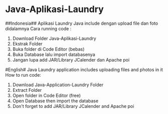 # Java-Aplikasi-Laundry

##Indonesia##
Aplikasi Laundry Java include dengan upload file dan foto didalamnya
Cara running code :

1. Download Folder Java-Aplikasi-Laundry
2. Ekstrak Folder
3. Buka folder di Code Editor (bebas)
4. Buka Database lalu import databasenya
5. Jangan lupa add JAR/Library JCalender dan Apache poi

#English#
Java Laundry application includes uploading files and photos in it How to run code: 
1. Download Java-Application-Laundry Folder
2. Extract Folder
3. Open folder in Code Editor (free)
4. Open Database then import the database
5. Don't forget to add JAR/Library JCalender and Apache poi
